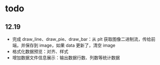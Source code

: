 # todo

## 12.19

* 完成 draw_line、draw_pie、draw_bar：从 plt 获取图像二进制流，传给前端，并保存到 image，如果 data 更新了，清空 image
* 格式化数据预览：对齐、样式
* 增加数据文件信息展示：输出数据行数、列数等统计数据